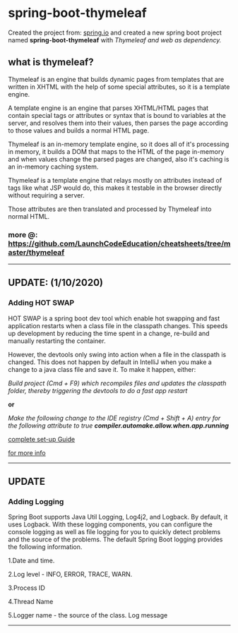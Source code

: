 # spring-boot-thymeleaf
Created the project from: [spring.io](https://start.spring.io/) and created a new spring boot project named **spring-boot-thymeleaf** with *Thymeleaf and web as dependency.*

## what is thymeleaf?
Thymeleaf is an engine that builds dynamic pages from templates that are written in XHTML with the help of some special attributes, so it is a template engine.

A template engine is an engine that parses XHTML/HTML pages that contain special tags or attributes or syntax that is bound to variables at the server, and resolves them into their values, then parses the page according to those values and builds a normal HTML page.

Thymeleaf is an in-memory template engine, so it does all of it's processing in memory, it builds a DOM that maps to the HTML of the page in-memory and when values change the parsed pages are changed, also it's caching is an in-memory caching system.

Thymeleaf is a template engine that relays mostly on attributes instead of tags like what JSP would do, this makes it testable in the browser directly without requiring a server.

Those attributes are then translated and processed by Thymeleaf into normal HTML.

### more @: https://github.com/LaunchCodeEducation/cheatsheets/tree/master/thymeleaf 
*****************************************************************************************************************************************************************************************
## UPDATE: (1/10/2020) 
### Adding HOT SWAP 
HOT SWAP is a spring boot dev tool which enable hot swapping and fast application restarts when a class file in the classpath changes. This speeds up development by reducing the time spent in a change, re-build and manually restarting the container. 

However, the devtools only swing into action when a file in the classpath is changed. This does not happen by default in IntelliJ when you make a change to a java class file and save it. To make it happen, either:

_Build project (Cmd + F9) which recompiles files and updates the classpath folder, thereby triggering the devtools to do a fast app restart_

__or__

_Make the following change to the IDE registry (Cmd + Shift + A) entry for the following attribute to true_
___compiler.automake.allow.when.app.running___

[complete set-up Guide](https://mkyong.com/spring-boot/intellij-idea-spring-boot-template-reload-is-not-working/)

[for more info](https://docs.spring.io/spring-boot/docs/2.0.x/reference/html/howto-hotswapping.html) 
*****************************************************************************************************************************************************************************************
## UPDATE
### Adding Logging 

Spring Boot supports Java Util Logging, Log4j2, and Logback. By default, it uses Logback. With these logging components, you can configure the console logging as well as file logging for you to quickly detect problems and the source of the problems. The default Spring Boot logging provides the following information.

1.Date and time.

2.Log level - INFO, ERROR, TRACE, WARN. 

3.Process ID

4.Thread Name

5.Logger name - the source of the class.
  Log message
  
******************************************************************************************************************************************************************************************





